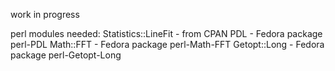 work in progress

perl modules needed:
Statistics::LineFit - from CPAN
PDL - Fedora package perl-PDL
Math::FFT - Fedora package perl-Math-FFT
Getopt::Long - Fedora package perl-Getopt-Long

